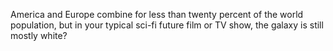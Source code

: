 America and Europe combine for less than twenty percent of the world population, but in your typical sci-fi future film or TV show, the galaxy is still mostly white?
